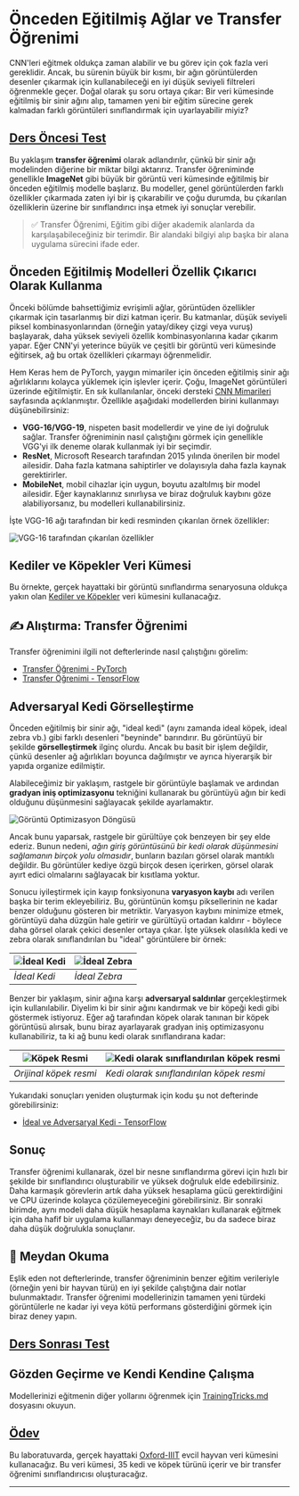 <!--
CO_OP_TRANSLATOR_METADATA:
{
  "original_hash": "178c0b5ee5395733eb18aec51e71a0a9",
  "translation_date": "2025-09-23T08:39:01+00:00",
  "source_file": "lessons/4-ComputerVision/08-TransferLearning/README.md",
  "language_code": "tr"
}
-->
# Önceden Eğitilmiş Ağlar ve Transfer Öğrenimi

CNN'leri eğitmek oldukça zaman alabilir ve bu görev için çok fazla veri gereklidir. Ancak, bu sürenin büyük bir kısmı, bir ağın görüntülerden desenler çıkarmak için kullanabileceği en iyi düşük seviyeli filtreleri öğrenmekle geçer. Doğal olarak şu soru ortaya çıkar: Bir veri kümesinde eğitilmiş bir sinir ağını alıp, tamamen yeni bir eğitim sürecine gerek kalmadan farklı görüntüleri sınıflandırmak için uyarlayabilir miyiz?

## [Ders Öncesi Test](https://ff-quizzes.netlify.app/en/ai/quiz/15)

Bu yaklaşım **transfer öğrenimi** olarak adlandırılır, çünkü bir sinir ağı modelinden diğerine bir miktar bilgi aktarırız. Transfer öğreniminde genellikle **ImageNet** gibi büyük bir görüntü veri kümesinde eğitilmiş bir önceden eğitilmiş modelle başlarız. Bu modeller, genel görüntülerden farklı özellikler çıkarmada zaten iyi bir iş çıkarabilir ve çoğu durumda, bu çıkarılan özelliklerin üzerine bir sınıflandırıcı inşa etmek iyi sonuçlar verebilir.

> ✅ Transfer Öğrenimi, Eğitim gibi diğer akademik alanlarda da karşılaşabileceğiniz bir terimdir. Bir alandaki bilgiyi alıp başka bir alana uygulama sürecini ifade eder.

## Önceden Eğitilmiş Modelleri Özellik Çıkarıcı Olarak Kullanma

Önceki bölümde bahsettiğimiz evrişimli ağlar, görüntüden özellikler çıkarmak için tasarlanmış bir dizi katman içerir. Bu katmanlar, düşük seviyeli piksel kombinasyonlarından (örneğin yatay/dikey çizgi veya vuruş) başlayarak, daha yüksek seviyeli özellik kombinasyonlarına kadar çıkarım yapar. Eğer CNN'yi yeterince büyük ve çeşitli bir görüntü veri kümesinde eğitirsek, ağ bu ortak özellikleri çıkarmayı öğrenmelidir.

Hem Keras hem de PyTorch, yaygın mimariler için önceden eğitilmiş sinir ağı ağırlıklarını kolayca yüklemek için işlevler içerir. Çoğu, ImageNet görüntüleri üzerinde eğitilmiştir. En sık kullanılanlar, önceki dersteki [CNN Mimarileri](../07-ConvNets/CNN_Architectures.md) sayfasında açıklanmıştır. Özellikle aşağıdaki modellerden birini kullanmayı düşünebilirsiniz:

* **VGG-16/VGG-19**, nispeten basit modellerdir ve yine de iyi doğruluk sağlar. Transfer öğreniminin nasıl çalıştığını görmek için genellikle VGG'yi ilk deneme olarak kullanmak iyi bir seçimdir.
* **ResNet**, Microsoft Research tarafından 2015 yılında önerilen bir model ailesidir. Daha fazla katmana sahiptirler ve dolayısıyla daha fazla kaynak gerektirirler.
* **MobileNet**, mobil cihazlar için uygun, boyutu azaltılmış bir model ailesidir. Eğer kaynaklarınız sınırlıysa ve biraz doğruluk kaybını göze alabiliyorsanız, bu modelleri kullanabilirsiniz.

İşte VGG-16 ağı tarafından bir kedi resminden çıkarılan örnek özellikler:

![VGG-16 tarafından çıkarılan özellikler](../../../../../translated_images/features.6291f9c7ba3a0b951af88fc9864632b9115365410765680680d30c927dd67354.tr.png)

## Kediler ve Köpekler Veri Kümesi

Bu örnekte, gerçek hayattaki bir görüntü sınıflandırma senaryosuna oldukça yakın olan [Kediler ve Köpekler](https://www.microsoft.com/download/details.aspx?id=54765&WT.mc_id=academic-77998-cacaste) veri kümesini kullanacağız.

## ✍️ Alıştırma: Transfer Öğrenimi

Transfer öğrenimini ilgili not defterlerinde nasıl çalıştığını görelim:

* [Transfer Öğrenimi - PyTorch](TransferLearningPyTorch.ipynb)
* [Transfer Öğrenimi - TensorFlow](TransferLearningTF.ipynb)

## Adversaryal Kedi Görselleştirme

Önceden eğitilmiş bir sinir ağı, "ideal kedi" (aynı zamanda ideal köpek, ideal zebra vb.) gibi farklı desenleri "beyninde" barındırır. Bu görüntüyü bir şekilde **görselleştirmek** ilginç olurdu. Ancak bu basit bir işlem değildir, çünkü desenler ağ ağırlıkları boyunca dağılmıştır ve ayrıca hiyerarşik bir yapıda organize edilmiştir.

Alabileceğimiz bir yaklaşım, rastgele bir görüntüyle başlamak ve ardından **gradyan iniş optimizasyonu** tekniğini kullanarak bu görüntüyü ağın bir kedi olduğunu düşünmesini sağlayacak şekilde ayarlamaktır.

![Görüntü Optimizasyon Döngüsü](../../../../../translated_images/ideal-cat-loop.999fbb8ff306e044f997032f4eef9152b453e6a990e449bbfb107de2493cc37e.tr.png)

Ancak bunu yaparsak, rastgele bir gürültüye çok benzeyen bir şey elde ederiz. Bunun nedeni, *ağın giriş görüntüsünü bir kedi olarak düşünmesini sağlamanın birçok yolu olmasıdır*, bunların bazıları görsel olarak mantıklı değildir. Bu görüntüler kediye özgü birçok desen içerirken, görsel olarak ayırt edici olmalarını sağlayacak bir kısıtlama yoktur.

Sonucu iyileştirmek için kayıp fonksiyonuna **varyasyon kaybı** adı verilen başka bir terim ekleyebiliriz. Bu, görüntünün komşu piksellerinin ne kadar benzer olduğunu gösteren bir metriktir. Varyasyon kaybını minimize etmek, görüntüyü daha düzgün hale getirir ve gürültüyü ortadan kaldırır - böylece daha görsel olarak çekici desenler ortaya çıkar. İşte yüksek olasılıkla kedi ve zebra olarak sınıflandırılan bu "ideal" görüntülere bir örnek:

![İdeal Kedi](../../../../../translated_images/ideal-cat.203dd4597643d6b0bd73038b87f9c0464322725e3a06ab145d25d4a861c70592.tr.png) | ![İdeal Zebra](../../../../../translated_images/ideal-zebra.7f70e8b54ee15a7a314000bb5df38a6cfe086ea04d60df4d3ef313d046b98a2b.tr.png)
-----|-----
 *İdeal Kedi* | *İdeal Zebra*

Benzer bir yaklaşım, sinir ağına karşı **adversaryal saldırılar** gerçekleştirmek için kullanılabilir. Diyelim ki bir sinir ağını kandırmak ve bir köpeği kedi gibi göstermek istiyoruz. Eğer ağ tarafından köpek olarak tanınan bir köpek görüntüsü alırsak, bunu biraz ayarlayarak gradyan iniş optimizasyonu kullanabiliriz, ta ki ağ bunu kedi olarak sınıflandırana kadar:

![Köpek Resmi](../../../../../translated_images/original-dog.8f68a67d2fe0911f33041c0f7fce8aa4ea919f9d3917ec4b468298522aeb6356.tr.png) | ![Kedi olarak sınıflandırılan köpek resmi](../../../../../translated_images/adversarial-dog.d9fc7773b0142b89752539bfbf884118de845b3851c5162146ea0b8809fc820f.tr.png)
-----|-----
*Orijinal köpek resmi* | *Kedi olarak sınıflandırılan köpek resmi*

Yukarıdaki sonuçları yeniden oluşturmak için kodu şu not defterinde görebilirsiniz:

* [İdeal ve Adversaryal Kedi - TensorFlow](AdversarialCat_TF.ipynb)

## Sonuç

Transfer öğrenimi kullanarak, özel bir nesne sınıflandırma görevi için hızlı bir şekilde bir sınıflandırıcı oluşturabilir ve yüksek doğruluk elde edebilirsiniz. Daha karmaşık görevlerin artık daha yüksek hesaplama gücü gerektirdiğini ve CPU üzerinde kolayca çözülemeyeceğini görebilirsiniz. Bir sonraki birimde, aynı modeli daha düşük hesaplama kaynakları kullanarak eğitmek için daha hafif bir uygulama kullanmayı deneyeceğiz, bu da sadece biraz daha düşük doğrulukla sonuçlanır.

## 🚀 Meydan Okuma

Eşlik eden not defterlerinde, transfer öğreniminin benzer eğitim verileriyle (örneğin yeni bir hayvan türü) en iyi şekilde çalıştığına dair notlar bulunmaktadır. Transfer öğrenimi modellerinizin tamamen yeni türdeki görüntülerle ne kadar iyi veya kötü performans gösterdiğini görmek için biraz deney yapın.

## [Ders Sonrası Test](https://ff-quizzes.netlify.app/en/ai/quiz/16)

## Gözden Geçirme ve Kendi Kendine Çalışma

Modellerinizi eğitmenin diğer yollarını öğrenmek için [TrainingTricks.md](TrainingTricks.md) dosyasını okuyun.

## [Ödev](lab/README.md)

Bu laboratuvarda, gerçek hayattaki [Oxford-IIIT](https://www.robots.ox.ac.uk/~vgg/data/pets/) evcil hayvan veri kümesini kullanacağız. Bu veri kümesi, 35 kedi ve köpek türünü içerir ve bir transfer öğrenimi sınıflandırıcısı oluşturacağız.

---

